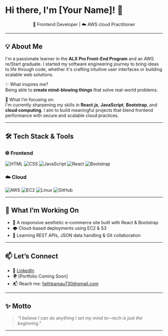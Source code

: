 # Hi there, I'm [Your Name]! 👋

<p align="center">
  🚀 Frontend Developer | ☁️ AWS cloud Practitioner 
</p>

---

## 💡 About Me

I'm a passionate learner in the **ALX Pro Front-End Program** and an AWS re/Start graduate. I started my software engineering journey to bring ideas to life through code, whether it's crafting intuitive user interfaces or building scalable web solutions.

✨ What inspires me?  
Being able to **create mind-blowing things** that solve real-world problems.

🌱 What I’m focusing on:  
I'm currently sharpening my skills in **React.js**, **JavaScript**, **Bootstrap**, and **cloud computing**. I aim to build meaningful projects that blend frontend performance with secure and scalable cloud practices.

---

## 🛠 Tech Stack & Tools

### 🌐 Frontend
![HTML](https://img.shields.io/badge/-HTML5-E34F26?logo=html5&logoColor=white&style=flat)
![CSS](https://img.shields.io/badge/-CSS3-1572B6?logo=css3&logoColor=white&style=flat)
![JavaScript](https://img.shields.io/badge/-JavaScript-F7DF1E?logo=javascript&logoColor=black&style=flat)
![React](https://img.shields.io/badge/-React-61DAFB?logo=react&logoColor=black&style=flat)
![Bootstrap](https://img.shields.io/badge/-Bootstrap-563D7C?logo=bootstrap&logoColor=white&style=flat)

### ☁️ Cloud
![AWS](https://img.shields.io/badge/-AWS-232F3E?logo=amazon-aws&logoColor=white&style=flat)
![EC2](https://img.shields.io/badge/-EC2-orange?style=flat&logo=amazonaws)
![Linux](https://img.shields.io/badge/-Linux-FCC624?logo=linux&logoColor=black&style=flat)
![GitHub](https://img.shields.io/badge/-GitHub-181717?logo=github&logoColor=white&style=flat)

---

## 💼 What I’m Working On

- 🚧 A responsive aesthetic e-commerce site built with React & Bootstrap
- 🌩️ Cloud-based deployments using EC2 & S3
- 🧠 Learning REST APIs, JSON data handling & Git collaboration

---

## 📫 Let’s Connect

- 💼 [LinkedIn](https://www.linkedin.com/in/nkamau)  
- 🌍 [Portfolio Coming Soon]  
- 📬 Reach me: faithkamau730@gmail.com

---

## ✨ Motto

> *“I believe I can do anything I set my mind to—tech is just the beginning.”*

---



